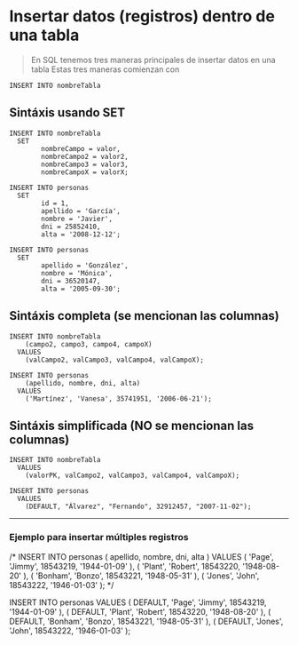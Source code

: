 # Insertar datos (registros) dentro de una tabla

> En SQL tenemos tres maneras principales de insertar datos en una tabla
> Estas tres maneras comienzan con

    INSERT INTO nombreTabla

## Sintáxis usando SET  

    INSERT INTO nombreTabla   
      SET  
            nombreCampo = valor,
            nombreCampo2 = valor2,
            nombreCampo3 = valor3,
            nombreCampoX = valorX;

    INSERT INTO personas  
      SET  
            id = 1,  
            apellido = 'García',  
            nombre = 'Javier',  
            dni = 25852410,  
            alta = '2008-12-12';  

    INSERT INTO personas  
      SET
            apellido = 'González',  
            nombre = 'Mónica',  
            dni = 36520147,  
            alta = '2005-09-30';

## Sintáxis completa (se mencionan las columnas)  

    INSERT INTO nombreTabla  
        (campo2, campo3, campo4, campoX)
      VALUES  
        (valCampo2, valCampo3, valCampo4, valCampoX);

    INSERT INTO personas   
        (apellido, nombre, dni, alta)  
      VALUES  
        ('Martínez', 'Vanesa', 35741951, '2006-06-21');


## Sintáxis simplificada (NO se mencionan las columnas) 

    INSERT INTO nombreTabla  
      VALUES  
        (valorPK, valCampo2, valCampo3, valCampo4, valCampoX);

    INSERT INTO personas  
      VALUES  
        (DEFAULT, "Álvarez", "Fernando", 32912457, "2007-11-02");

-----
### Ejemplo para insertar múltiples registros

/*
INSERT INTO personas
    ( apellido, nombre, dni, alta )
  VALUES
    ( 'Page', 'Jimmy', 18543219, '1944-01-09' ),
    ( 'Plant', 'Robert', 18543220, '1948-08-20' ),
    ( 'Bonham', 'Bonzo', 18543221, '1948-05-31' ),
    ( 'Jones', 'John', 18543222, '1946-01-03' );
*/

INSERT INTO personas
    VALUES
        ( DEFAULT, 'Page', 'Jimmy', 18543219, '1944-01-09' ),
        ( DEFAULT, 'Plant', 'Robert', 18543220, '1948-08-20' ),
        ( DEFAULT, 'Bonham', 'Bonzo', 18543221, '1948-05-31' ),
        ( DEFAULT, 'Jones', 'John', 18543222, '1946-01-03' );

